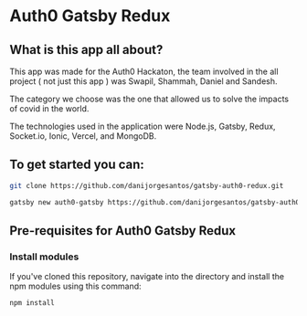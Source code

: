 # Auth0 Gatsby Redux

## What is this app all about?

This app was made for the Auth0 Hackaton, the team involved in the all project ( not just this app ) was Swapil, Shammah, Daniel and Sandesh.

The category we choose was the one that allowed us to solve the impacts of covid in the world. 







The technologies used in the application were Node.js, Gatsby, Redux, Socket.io, Ionic, Vercel, and MongoDB.  

## To get started you can:

```bash
git clone https://github.com/danijorgesantos/gatsby-auth0-redux.git
```

```bash
gatsby new auth0-gatsby https://github.com/danijorgesantos/gatsby-auth0-redux.git
```

## Pre-requisites for Auth0 Gatsby Redux

### Install modules

If you've cloned this repository, navigate into the directory and install the npm modules using this command:

```bash
npm install
```

